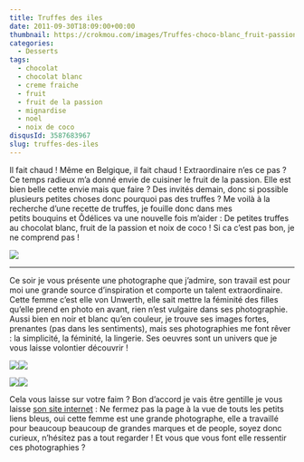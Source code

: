 ```yaml
---
title: Truffes des iles
date: 2011-09-30T18:09:00+00:00
thumbnail: https://crokmou.com/images/Truffes-choco-blanc_fruit-passion.jpg
categories:
  - Desserts
tags:
  - chocolat
  - chocolat blanc
  - creme fraiche
  - fruit
  - fruit de la passion
  - mignardise
  - noel
  - noix de coco
disqusId: 3587683967
slug: truffes-des-iles
---
```


  Il fait chaud ! Même en Belgique, il fait chaud ! Extraordinaire n’es ce pas ? Ce temps radieux m’a donné envie de cuisiner le fruit de la passion. Elle est bien belle cette envie mais que faire ? Des invités demain, donc si possible plusieurs petites choses donc pourquoi pas des truffes ? Me voilà à la recherche d’une recette de truffes, je fouille donc dans mes petits bouquins et Ôdélices va une nouvelle fois m’aider : De petites truffes au chocolat blanc, fruit de la passion et noix de coco ! Si ca c’est pas bon, je ne comprend pas !

![](http://3.bp.blogspot.com/-TF09GwTc3xo/TqmclK4kRdI/AAAAAAAABAM/Ic5Cn1u1kMY/s1600/truffes.jpg)

__________

Ce soir je vous présente une photographe que j’admire, son travail est pour moi une grande source d’inspiration et comporte un talent extraordinaire. Cette femme c’est elle von Unwerth, elle sait mettre la féminité des filles qu’elle prend en photo en avant, rien n’est vulgaire dans ses photographie. Aussi bien en noir et blanc qu’en couleur, je trouve ses images fortes, prenantes (pas dans les sentiments), mais ses photographies me font rêver : la simplicité, la féminité, la lingerie. Ses oeuvres sont un univers que je vous laisse volontier découvrir !

[![](http://4.bp.blogspot.com/-ZFi9VWFyH28/ToX1yq9Cb3I/AAAAAAAAA0E/Ee3bkIl8Hh8/s320/2001_EllenVonUnwerth_5_004.jpg)](http://4.bp.blogspot.com/-ZFi9VWFyH28/ToX1yq9Cb3I/AAAAAAAAA0E/Ee3bkIl8Hh8/s1600/2001_EllenVonUnwerth_5_004.jpg)[![](http://3.bp.blogspot.com/-OFBCg6mkfXI/ToX2WDp0c-I/AAAAAAAAA0U/aNWFsr0AQKs/s320/corsets.jpg)](http://3.bp.blogspot.com/-OFBCg6mkfXI/ToX2WDp0c-I/AAAAAAAAA0U/aNWFsr0AQKs/s1600/corsets.jpg)

[![](http://4.bp.blogspot.com/-1I0hHZGyBYo/ToX16Dx7WII/AAAAAAAAA0I/Yk5tEUehoTk/s320/by-Ellen-Von-Unwerth-emma-watson-6649302-1333-2000.jpg)](http://4.bp.blogspot.com/-1I0hHZGyBYo/ToX16Dx7WII/AAAAAAAAA0I/Yk5tEUehoTk/s1600/by-Ellen-Von-Unwerth-emma-watson-6649302-1333-2000.jpg)[![](http://1.bp.blogspot.com/-hdYMvOszbVs/ToX19k5rYXI/AAAAAAAAA0Q/sP9zlCDoPqE/s320/ShockBlast_rhw_chantalthomass-21-785x1142.jpg)](http://1.bp.blogspot.com/-hdYMvOszbVs/ToX19k5rYXI/AAAAAAAAA0Q/sP9zlCDoPqE/s1600/ShockBlast_rhw_chantalthomass-21-785x1142.jpg)

Cela vous laisse sur votre faim ? Bon d’accord je vais être gentille je vous laisse [son site internet](http://home.frognet.net/~mcfadden/evu/Ellen_von_Unwerth.htm) : Ne fermez pas la page à la vue de touts les petits liens bleus, oui cette femme est une grande photographe, elle a travaillé pour beaucoup beaucoup de grandes marques et de people, soyez donc curieux, n’hésitez pas a tout regarder !  Et vous que vous font elle ressentir ces photographies ?